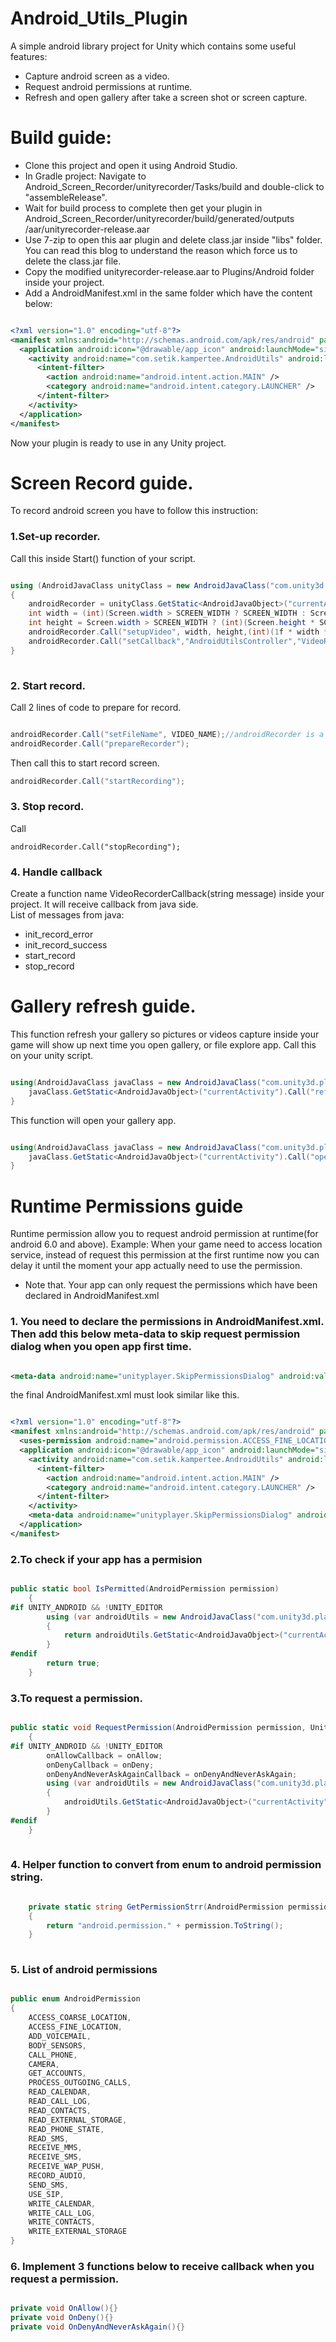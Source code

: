 # Android_Utils_Plugin  
A simple android library project for Unity which contains some useful features:  
+ Capture android screen as a video.  
+ Request android permissions at runtime.  
+ Refresh and open gallery after take a screen shot or screen capture.  

# Build guide:
+ Clone this project and open it using Android Studio.  
+ In Gradle project: Navigate to Android_Screen_Recorder/unityrecorder/Tasks/build and double-click to "assembleRelease".  
+ Wait for build process to complete then get your plugin in Android_Screen_Recorder/unityrecorder/build/generated/outputs /aar/unityrecorder-release.aar  
+ Use 7-zip to open this aar plugin and delete class.jar inside "libs" folder. You can read this blog to understand the reason which force us to delete the class.jar file.  
+ Copy the modified unityrecorder-release.aar to Plugins/Android folder inside your project.  
+ Add a AndroidManifest.xml in the same folder which have the content below:  

```xml

<?xml version="1.0" encoding="utf-8"?>
<manifest xmlns:android="http://schemas.android.com/apk/res/android" package="your package name">
  <application android:icon="@drawable/app_icon" android:launchMode="singleTask" android:label="@string/app_name">
    <activity android:name="com.setik.kampertee.AndroidUtils" android:label="@string/app_name" android:configChanges="fontScale|keyboard|keyboardHidden|locale|mnc|mcc|navigation|orientation|screenLayout|screenSize|smallestScreenSize|uiMode|touchscreen">
      <intent-filter>
        <action android:name="android.intent.action.MAIN" />
        <category android:name="android.intent.category.LAUNCHER" />
      </intent-filter>
    </activity>
  </application>
</manifest>

```
Now your plugin is ready to use in any Unity project.  

# Screen Record guide.  

To record android screen you have to follow this instruction:  

### 1.Set-up recorder.  
Call this inside Start() function of your script.  
```cs

using (AndroidJavaClass unityClass = new AndroidJavaClass("com.unity3d.player.UnityPlayer"))
{
    androidRecorder = unityClass.GetStatic<AndroidJavaObject>("currentActivity");
    int width = (int)(Screen.width > SCREEN_WIDTH ? SCREEN_WIDTH : Screen.width);
    int height = Screen.width > SCREEN_WIDTH ? (int)(Screen.height * SCREEN_WIDTH / Screen.width) : Screen.height;
    androidRecorder.Call("setupVideo", width, height,(int)(1f * width * height / 100 * 240 * 7), 30);
	androidRecorder.Call("setCallback","AndroidUtilsController","VideoRecorderCallback");//this line set up the callback from java to Unity for more information please google it.
}
	
```

### 2. Start record.  
Call 2 lines of code to prepare for record.  
```cs

androidRecorder.Call("setFileName", VIDEO_NAME);//androidRecorder is a private variable which we have get reference inside Start() function.
androidRecorder.Call("prepareRecorder");

```

Then call this to start record screen.  
```cs
androidRecorder.Call("startRecording");	
```

### 3. Stop record.  
Call  
```
androidRecorder.Call("stopRecording");
```

### 4. Handle callback  
Create a function name VideoRecorderCallback(string message) inside your project. It will receive callback from java side.  
List of messages from java:  

+ init_record_error  
+ init_record_success  
+ start_record  
+ stop_record  

# Gallery refresh guide.  

This function refresh your gallery so pictures or videos capture inside your game will show up next time you open gallery, or file explore app. Call this on your unity script.  
```cs

using(AndroidJavaClass javaClass = new AndroidJavaClass("com.unity3d.player.UnityPlayer")){
	javaClass.GetStatic<AndroidJavaObject>("currentActivity").Call("refreshGallery", path);
}

```
This function will open your gallery app.  
```cs

using(AndroidJavaClass javaClass = new AndroidJavaClass("com.unity3d.player.UnityPlayer")){
	javaClass.GetStatic<AndroidJavaObject>("currentActivity").Call("openGallery");
}

```
# Runtime Permissions guide  

Runtime permission allow you to request android permission at runtime(for android 6.0 and above). Example: When your game need to access location service, instead of request this permission at the first runtime now you can delay it until the moment your app actually need to use the permission.  
* Note that. Your app can only request the permissions which have been declared in AndroidManifest.xml  

###  1. You need to declare the permissions in AndroidManifest.xml. Then add this below meta-data to skip request permission dialog when you open app first time.  
```xml

<meta-data android:name="unityplayer.SkipPermissionsDialog" android:value="true" />

```
the final AndroidManifest.xml must look similar like this.  

```xml

<?xml version="1.0" encoding="utf-8"?>
<manifest xmlns:android="http://schemas.android.com/apk/res/android" package="vn.adt.amazingvideo">
  <uses-permission android:name="android.permission.ACCESS_FINE_LOCATION"/>
  <application android:icon="@drawable/app_icon" android:launchMode="singleTask" android:label="@string/app_name">
    <activity android:name="com.setik.kampertee.AndroidUtils" android:label="@string/app_name" android:configChanges="fontScale|keyboard|keyboardHidden|locale|mnc|mcc|navigation|orientation|screenLayout|screenSize|smallestScreenSize|uiMode|touchscreen">
      <intent-filter>
        <action android:name="android.intent.action.MAIN" />
        <category android:name="android.intent.category.LAUNCHER" />
      </intent-filter>
    </activity>
	<meta-data android:name="unityplayer.SkipPermissionsDialog" android:value="true" />
  </application>
</manifest>

```


### 2.To check if your app has a permision  
```cs

public static bool IsPermitted(AndroidPermission permission)
    {
#if UNITY_ANDROID && !UNITY_EDITOR
        using (var androidUtils = new AndroidJavaClass("com.unity3d.player.UnityPlayer"))
        {
            return androidUtils.GetStatic<AndroidJavaObject>("currentActivity").Call<bool>("hasPermission", GetPermissionStrr(permission));
        }
#endif
        return true;
    }

```


### 3.To request a permission.  
```cs

public static void RequestPermission(AndroidPermission permission, UnityAction onAllow = null, UnityAction onDeny = null, UnityAction onDenyAndNeverAskAgain = null)
    {
#if UNITY_ANDROID && !UNITY_EDITOR
        onAllowCallback = onAllow;
        onDenyCallback = onDeny;
        onDenyAndNeverAskAgainCallback = onDenyAndNeverAskAgain;
        using (var androidUtils = new AndroidJavaClass("com.unity3d.player.UnityPlayer"))
        {
            androidUtils.GetStatic<AndroidJavaObject>("currentActivity").Call("requestPermission", GetPermissionStrr(permission));
        }
#endif
    }
    
```

### 4. Helper function to convert from enum to android permission string.  
```cs

	private static string GetPermissionStrr(AndroidPermission permission)
    {
        return "android.permission." + permission.ToString();
    }
    
 ```

### 5. List of android permissions  
```cs

public enum AndroidPermission
{
    ACCESS_COARSE_LOCATION,
    ACCESS_FINE_LOCATION,
    ADD_VOICEMAIL,
    BODY_SENSORS,
    CALL_PHONE,
    CAMERA,
    GET_ACCOUNTS,
    PROCESS_OUTGOING_CALLS,
    READ_CALENDAR,
    READ_CALL_LOG,
    READ_CONTACTS,
    READ_EXTERNAL_STORAGE,
    READ_PHONE_STATE,
    READ_SMS,
    RECEIVE_MMS,
    RECEIVE_SMS,
    RECEIVE_WAP_PUSH,
    RECORD_AUDIO,
    SEND_SMS,
    USE_SIP,
    WRITE_CALENDAR,
    WRITE_CALL_LOG,
    WRITE_CONTACTS,
    WRITE_EXTERNAL_STORAGE
}

```

### 6. Implement 3 functions below to receive callback when you request a permission.
```cs

private void OnAllow(){}
private void OnDeny(){}
private void OnDenyAndNeverAskAgain(){}

```
